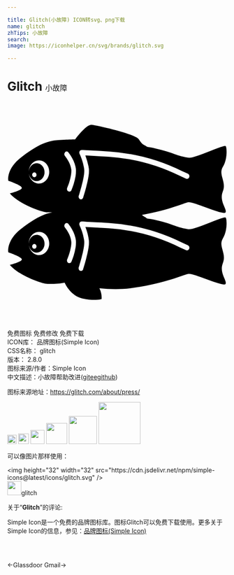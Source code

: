 ```yaml
---

title: Glitch(小故障) ICON转svg、png下载
name: glitch
zhTips: 小故障
search: 
image: https://iconhelper.cn/svg/brands/glitch.svg

---
```


# Glitch  <small style="font-size: 60%;font-weight: 100">小故障</small>

<div id="svg" class="svg-wrap">
<svg role="img" viewBox="0 0 24 24" xmlns="http://www.w3.org/2000/svg"><title>Glitch icon</title><path d="M23.8 12.57c-.29-.15-3.4 1.4-4.07 1.27-1.68-.3-1.37-.5-3.63-1.02-.9-.2-.77-.08-.97-.23-.13-.1-.26-.12-.45-.3 3-.54 4.52-1.27 5.05-1.38.57-.11 3.87 1.47 4.07 1.1.2-.37-.72-1.18-.3-2.27.44-1.1-.52-1.82.01-2.69.54-.87.43-2.2.3-2.27-.3-.15-3.4 1.4-4.08 1.27-1.68-.31-1.37-.51-3.63-1.02-.9-.2-.77-.09-.97-.24-.2-.15-.39-.1-.78-.73s-4.88-1.6-5.18-1.6c-.62 0-1.78 1.6-1.78 1.6s-.45 0-1.8.07-2.53.67-4.12 1.92C-.13 7.3.1 8.56.1 8.56s1.48.5 1.48.78c0 .27-1.3.6-1.3.6C1.12 11 3.72 12 4.38 12h.52c-1.08.21-2.12.8-3.44 1.83C-.13 15.1.1 16.36.1 16.36s1.48.5 1.48.77-1.3.6-1.3.6c.84 1.07 3.44 2.07 4.1 2.07.63 0 1.07.02 1.87-.13.06.13.68 1.45 1.95 1.72 1.34.29 2.08.06 2.08.06s.07-.59-.24-1.18c1.16.12 2.48.15 3.77-.05 3.57-.54 5.34-1.4 5.92-1.51.57-.12 3.87 1.46 4.07 1.1.2-.38-.72-1.19-.29-2.28.43-1.1-.53-1.81 0-2.69.54-.87.43-2.2.3-2.27zM3.46 8.87a.95.95 0 0 1-.22-.03H3.2a2.6 2.6 0 0 1-.06-.03L3.1 8.8l-.06-.03H3a.57.57 0 0 1-.05-.03L2.9 8.7l-.05-.03-.04-.03a1.1 1.1 0 0 1-.05-.04l-.03-.03a1 1 0 0 1-.05-.06l-.02-.02a1.95 1.95 0 0 1-.07-.08l-.02-.02a1.15 1.15 0 0 1-.04-.08l-.02-.03-.04-.06a.78.78 0 0 0-.02-.05l-.02-.06-.02-.04A1.66 1.66 0 0 1 2.4 8l-.01-.05a.75.75 0 0 1-.02-.06v-.05c.07.43.42.76.83.76.47 0 .86-.43.86-.97s-.38-.98-.86-.98c-.47 0-.85.43-.86.96 0-.7.5-1.27 1.12-1.27s1.11.56 1.11 1.26-.5 1.27-1.11 1.27zm-.75-.95c0-.15.1-.27.24-.27s.23.12.23.27-.1.26-.23.26-.24-.12-.24-.26zm.75 8.74a.95.95 0 0 1-.11 0l-.04-.01a.88.88 0 0 1-.07-.01l-.04-.01-.06-.02-.04-.02a.57.57 0 0 1-.06-.02L3 16.55a.73.73 0 0 1-.05-.03l-.04-.02-.05-.04-.04-.03a.73.73 0 0 1-.05-.04l-.03-.03a1 1 0 0 1-.07-.07 1.44 1.44 0 0 1-.07-.09l-.02-.02a1.13 1.13 0 0 1-.04-.07l-.02-.04a1.3 1.3 0 0 1-.04-.06l-.02-.04-.02-.07-.02-.04a5.06 5.06 0 0 1-.02-.07l-.01-.04a.75.75 0 0 1-.02-.07v-.05c.07.43.42.76.83.76.47 0 .86-.43.86-.97s-.38-.97-.86-.97c-.47 0-.85.42-.86.95 0-.7.5-1.27 1.12-1.27s1.11.57 1.11 1.26-.5 1.27-1.11 1.27zm-.75-.95c0-.14.1-.26.24-.26s.23.12.23.26-.1.26-.23.26-.24-.11-.24-.26zm5.08-5.5v-.03l.03-.06.06-.22a18.71 18.71 0 0 0 .36-1.33c.12-.53.17-.96.15-1.2a3.04 3.04 0 0 0-.04-.27 5.92 5.92 0 0 0-.2-.79 8.05 8.05 0 0 0-.19-.5l-.06-.13-.02-.05c-.09-.2.04-.43.24-.42h.14l.4.03 1.2.06.38.02.86.06a21.12 21.12 0 0 1 7.93 2.12l.67.3c.13.06.2.23.14.38-.05.14-.2.22-.33.16l-.67-.3a20.72 20.72 0 0 0-7.77-2.09l-.86-.05-.38-.02-1.2-.07h-.12a8.69 8.69 0 0 1 .34 1.17l.05.32c.03.34-.03.81-.17 1.41l-.15.62a21.23 21.23 0 0 1-.29.99l-.02.06a.16.16 0 0 0 0 .03c-.05.14-.2.22-.33.16-.13-.05-.2-.22-.15-.37zm-1.5-4.76a.23.23 0 0 1 .36.02 4.68 4.68 0 0 1 .42.62c.22.4.37.8.41 1.21.02.23 0 .49-.04.77a6.2 6.2 0 0 1-.2.83 8.29 8.29 0 0 1-.25.69c-.06.14-.21.2-.34.13-.13-.07-.18-.24-.12-.39l.02-.04.05-.13a7.76 7.76 0 0 0 .16-.45 5.43 5.43 0 0 0 .18-.75c.04-.23.05-.43.04-.6a2.6 2.6 0 0 0-.34-.97 4.1 4.1 0 0 0-.33-.5l-.03-.03a.32.32 0 0 1 .02-.4zm1.15 10.4a6.17 6.17 0 0 1-.2.85 8.29 8.29 0 0 1-.25.68c-.06.14-.21.2-.34.13-.13-.07-.18-.24-.12-.39l.02-.04.05-.13a7.76 7.76 0 0 0 .16-.45 5.43 5.43 0 0 0 .18-.75c.04-.23.05-.43.03-.6a2.6 2.6 0 0 0-.33-.96 4.1 4.1 0 0 0-.33-.5l-.03-.04a.32.32 0 0 1 .02-.4.23.23 0 0 1 .35 0 4.68 4.68 0 0 1 .42.63c.22.4.37.81.41 1.21.02.23 0 .49-.04.77zm12.4.12c-.05.14-.2.22-.33.16l-.67-.3a20.72 20.72 0 0 0-7.77-2.09l-.85-.05h-.05l-.34-.02a913.89 913.89 0 0 0-1.32-.07l.03.06a6.38 6.38 0 0 1 .36 1.43c.03.34-.03.81-.17 1.41l-.15.62a21.29 21.29 0 0 1-.29 1l-.02.05a.16.16 0 0 0 0 .03c-.05.15-.2.22-.33.17-.13-.06-.2-.23-.15-.38v-.02l.03-.06.06-.22a18.71 18.71 0 0 0 .36-1.33c.12-.53.17-.96.15-1.2a3.04 3.04 0 0 0-.04-.27 5.92 5.92 0 0 0-.2-.79 8.02 8.02 0 0 0-.19-.49l-.04-.09-.02-.05-.02-.05c-.09-.2.04-.43.24-.42h.14l.4.03 1.2.06.38.02h.01l.85.06a21.07 21.07 0 0 1 7.93 2.12l.67.3c.13.06.2.23.14.38z"/></svg>
</div>
<detail full-name='glitch'></detail>

<div class="detail-page">
<p>
<span><span class="badge-success badge">免费图标</span> <span class="badge-success badge">免费修改</span>  <span class="badge-success badge">免费下载</span> </span>
<br/>
<span>
ICON库：
<span class="badge-secondary badge">品牌图标(Simple Icon)</span> 
</span>
<br/>
<span>
CSS名称：
<span class="badge-secondary badge">glitch</span> 
</span>

<br/>
<span>
版本：
<span class="badge-secondary badge">2.8.0</span> 
</span>
<br/>
<span>图标来源/作者：<span class="badge-light badge">Simple Icon</span></span> 
<br/>
<span class="zh-detail">中文描述：<span class="badge-primary badge">小故障</span><span class="help-link"><span>帮助改进</span>(<a href="https://gitee.com/liuwave/icon-helper/edit/master/json/brands/glitch.json" target="_blank" rel="noopener noreferrer">gitee</a><a href="https://github.com/liuwave/icon-helper/edit/master/json/brands/glitch.json" target="_blank" rel="noopener noreferrer">github</a></span>)</span><br/>
</p>
</div><div class="description description alert alert-light"><p>图标来源地址：<a href="https://glitch.com/about/press/" target="_blank" rel="noopener noreferrer">https://glitch.com/about/press/</a></p></div>
<div class="alert alert-dark">
<img height="21" width="21" src="https://cdn.jsdelivr.net/npm/simple-icons@latest/icons/glitch.svg" />
<img height="24" width="24" src="https://cdn.jsdelivr.net/npm/simple-icons@latest/icons/glitch.svg" />
<img height="32" width="32" src="https://cdn.jsdelivr.net/npm/simple-icons@latest/icons/glitch.svg" />
<img height="48" width="48" src="https://cdn.jsdelivr.net/npm/simple-icons@latest/icons/glitch.svg" />
<img height="64" width="64" src="https://cdn.jsdelivr.net/npm/simple-icons@latest/icons/glitch.svg" />
<img height="96" width="96" src="https://cdn.jsdelivr.net/npm/simple-icons@latest/icons/glitch.svg" />

</div>
<div>
  <p>可以像图片那样使用：    
  </p>
  <div class="alert alert-primary" style="font-size: 14px">
    &lt;img height="32" width="32" src="https://cdn.jsdelivr.net/npm/simple-icons@latest/icons/glitch.svg" /&gt;
    <copy-btn content='<img height="32" width="32" src="https://cdn.jsdelivr.net/npm/simple-icons@latest/icons/glitch.svg" />'></copy-btn>
  </div>
  <div class="alert alert-secondary">
    <img height="32" width="32" src="https://cdn.jsdelivr.net/npm/simple-icons@latest/icons/glitch.svg" />glitch
    <copy-btn content="glitch" btn-title="复制图标名称"></copy-btn>
  </div>
</div>
<div class="icon-detail__container">
<p>关于“<b>Glitch</b>”的评论:</p>
</div>
<Vssue title="关于“Glitch”的评论" />
<div><p>Simple Icon是一个免费的品牌图标库。图标Glitch可以免费下载使用。更多关于  Simple Icon的信息，参见：<a target="_blank" href="https://iconhelper.cn/brands.html">品牌图标(Simple Icon)</a>
</p></div>


<div style="padding:2rem 0 " class="page-nav"><p class="inner"><span class="prev">←<router-link to="/icon/glassdoor.html">Glassdoor</router-link></span> <span class="next"><router-link to="/icon/gmail.html">Gmail</router-link>→</span></p></div>
